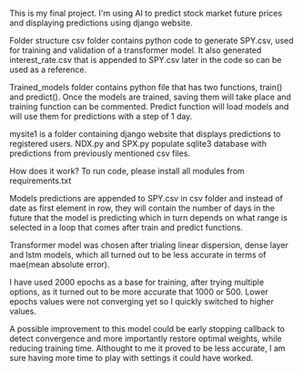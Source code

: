 This is my final project. I'm using AI to predict stock market future prices and displaying predictions using django website.

Folder structure
csv folder contains python code to generate SPY.csv, used for training and validation of a transformer model. It also generated interest_rate.csv that is appended to SPY.csv later in the code so can be used as a reference.

Trained_models folder contains python file that has two functions, train() and predict(). Once the models are trained, saving them will take place and training function can be commented. Predict function will load models and will use them for predictions with a step of 1 day.

mysite1 is a folder containing django website that displays predictions to registered users. NDX.py and SPX.py populate sqlite3 database with predictions from previously mentioned csv files.

How does it work?
To run code, please install all modules from requirements.txt

Models predictions are appended to SPY.csv in csv folder and instead of date as first element in row, they will contain the number of days in the future that the model is predicting which in turn depends on what range is selected in a loop that comes after train and predict functions.

Transformer model was chosen after trialing linear dispersion, dense layer and lstm models, which all turned out to be less accurate in terms of mae(mean absolute error).

I have used 2000 epochs as a base for training, after trying multiple options, as it turned out to be more accurate that 1000 or 500. Lower epochs values were not converging yet so I quickly switched to higher values.

A possible improvement to this model could be early stopping callback to detect convergence and more importantly restore optimal weights, while reducing training time. Althought to me it proved to be less accurate, I am sure having more time to play with settings it could have worked.
